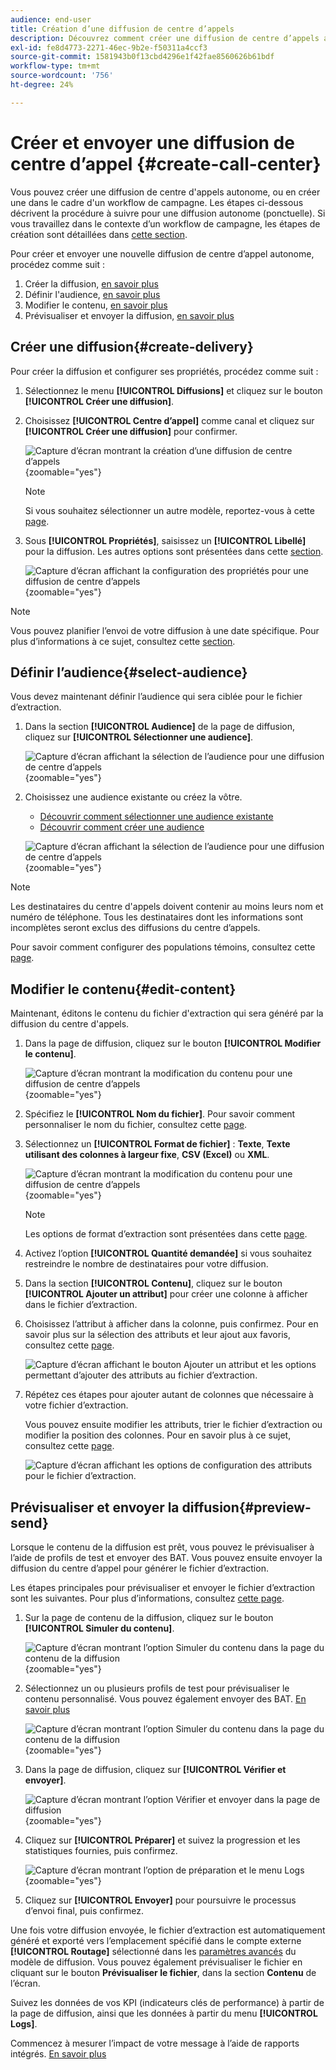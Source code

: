 ```yaml
---
audience: end-user
title: Création d’une diffusion de centre d’appels
description: Découvrez comment créer une diffusion de centre d’appels avec Adobe Campaign Web
exl-id: fe8d4773-2271-46ec-9b2e-f50311a4ccf3
source-git-commit: 1581943b0f13cbd4296e1f42fae8560626b61bdf
workflow-type: tm+mt
source-wordcount: '756'
ht-degree: 24%

---
```


# Créer et envoyer une diffusion de centre d’appel {#create-call-center}

Vous pouvez créer une diffusion de centre d&#39;appels autonome, ou en créer une dans le cadre d&#39;un workflow de campagne. Les étapes ci-dessous décrivent la procédure à suivre pour une diffusion autonome (ponctuelle). Si vous travaillez dans le contexte d’un workflow de campagne, les étapes de création sont détaillées dans [cette section](../workflows/activities/channels.md#create-a-delivery-in-a-campaign-workflow).

Pour créer et envoyer une nouvelle diffusion de centre d’appel autonome, procédez comme suit :

1. Créer la diffusion, [en savoir plus](#create-delivery)
1. Définir l&#39;audience, [en savoir plus](#select-audience)
1. Modifier le contenu, [en savoir plus](#edit-content)
1. Prévisualiser et envoyer la diffusion, [en savoir plus](#preview-send)

## Créer une diffusion{#create-delivery}

Pour créer la diffusion et configurer ses propriétés, procédez comme suit :

1. Sélectionnez le menu **[!UICONTROL Diffusions]** et cliquez sur le bouton **[!UICONTROL Créer une diffusion]**.

1. Choisissez **[!UICONTROL Centre d’appel]** comme canal et cliquez sur **[!UICONTROL Créer une diffusion]** pour confirmer.

   ![Capture d’écran montrant la création d’une diffusion de centre d’appels](assets/cc-create.png){zoomable="yes"}

   >[!NOTE]
   >
   >Si vous souhaitez sélectionner un autre modèle, reportez-vous à cette [page](../msg/delivery-template.md).

1. Sous **[!UICONTROL Propriétés]**, saisissez un **[!UICONTROL Libellé]** pour la diffusion. Les autres options sont présentées dans cette [section](../email/create-email.md#create-email).

   ![Capture d’écran affichant la configuration des propriétés pour une diffusion de centre d’appels](assets/cc-properties.png){zoomable="yes"}

>[!NOTE]
>
>Vous pouvez planifier l’envoi de votre diffusion à une date spécifique. Pour plus d’informations à ce sujet, consultez cette [section](../msg/gs-deliveries.md#gs-schedule).

## Définir l’audience{#select-audience}

Vous devez maintenant définir l’audience qui sera ciblée pour le fichier d’extraction.

1. Dans la section **[!UICONTROL Audience]** de la page de diffusion, cliquez sur **[!UICONTROL Sélectionner une audience]**.

   ![Capture d’écran affichant la sélection de l’audience pour une diffusion de centre d’appels](assets/cc-audience.png){zoomable="yes"}

1. Choisissez une audience existante ou créez la vôtre.

   * [Découvrir comment sélectionner une audience existante](../audience/add-audience.md)
   * [Découvrir comment créer une audience](../audience/one-time-audience.md)

   ![Capture d’écran affichant la sélection de l’audience pour une diffusion de centre d’appels](assets/cc-audience2.png){zoomable="yes"}

>[!NOTE]
>
>Les destinataires du centre d&#39;appels doivent contenir au moins leurs nom et numéro de téléphone. Tous les destinataires dont les informations sont incomplètes seront exclus des diffusions du centre d’appels.
>
>Pour savoir comment configurer des populations témoins, consultez cette [page](../audience/control-group.md).

## Modifier le contenu{#edit-content}

Maintenant, éditons le contenu du fichier d&#39;extraction qui sera généré par la diffusion du centre d&#39;appels.

1. Dans la page de diffusion, cliquez sur le bouton **[!UICONTROL Modifier le contenu]**.

   ![Capture d’écran montrant la modification du contenu pour une diffusion de centre d’appels](assets/cc-content0.png){zoomable="yes"}

1. Spécifiez le **[!UICONTROL Nom du fichier]**. Pour savoir comment personnaliser le nom du fichier, consultez cette [page](../personalization/personalize.md).

1. Sélectionnez un **[!UICONTROL Format de fichier]** : **Texte**, **Texte utilisant des colonnes à largeur fixe**, **CSV (Excel)** ou **XML**.

   ![Capture d’écran montrant la modification du contenu pour une diffusion de centre d’appels](assets/cc-content.png){zoomable="yes"}

   >[!NOTE]
   >
   >Les options de format d’extraction sont présentées dans cette [page](../direct-mail/content-direct-mail.md#properties).

1. Activez l’option **[!UICONTROL Quantité demandée]** si vous souhaitez restreindre le nombre de destinataires pour votre diffusion.

1. Dans la section **[!UICONTROL Contenu]**, cliquez sur le bouton **[!UICONTROL Ajouter un attribut]** pour créer une colonne à afficher dans le fichier d’extraction.

1. Choisissez l’attribut à afficher dans la colonne, puis confirmez. Pour en savoir plus sur la sélection des attributs et leur ajout aux favoris, consultez cette [page](../get-started/attributes.md).

   ![Capture d’écran affichant le bouton Ajouter un attribut et les options permettant d’ajouter des attributs au fichier d’extraction.](assets/cc-add-attribute.png)

1. Répétez ces étapes pour ajouter autant de colonnes que nécessaire à votre fichier d’extraction.

   Vous pouvez ensuite modifier les attributs, trier le fichier d’extraction ou modifier la position des colonnes. Pour en savoir plus à ce sujet, consultez cette [page](../direct-mail/content-direct-mail.md#content).

   ![Capture d’écran affichant les options de configuration des attributs pour le fichier d’extraction.](assets/cc-content-attributes.png)

## Prévisualiser et envoyer la diffusion{#preview-send}

Lorsque le contenu de la diffusion est prêt, vous pouvez le prévisualiser à l’aide de profils de test et envoyer des BAT. Vous pouvez ensuite envoyer la diffusion du centre d’appel pour générer le fichier d’extraction.

Les étapes principales pour prévisualiser et envoyer le fichier d’extraction sont les suivantes. Pour plus d’informations, consultez [cette page](../direct-mail/send-direct-mail.md).

1. Sur la page de contenu de la diffusion, cliquez sur le bouton **[!UICONTROL Simuler du contenu]**.

   ![Capture d’écran montrant l’option Simuler du contenu dans la page du contenu de la diffusion](assets/cc-simulate0.png){zoomable="yes"}

1. Sélectionnez un ou plusieurs profils de test pour prévisualiser le contenu personnalisé. Vous pouvez également envoyer des BAT. [En savoir plus](../direct-mail/send-direct-mail.md#preview-dm)

   ![Capture d’écran montrant l’option Simuler du contenu dans la page du contenu de la diffusion](assets/cc-simulate.png){zoomable="yes"}

1. Dans la page de diffusion, cliquez sur **[!UICONTROL Vérifier et envoyer]**.

   ![Capture d’écran montrant l’option Vérifier et envoyer dans la page de diffusion](assets/cc-review-send.png){zoomable="yes"}

1. Cliquez sur **[!UICONTROL Préparer]** et suivez la progression et les statistiques fournies, puis confirmez.

   ![Capture d’écran montrant l’option de préparation et le menu Logs](assets/cc-prepare.png){zoomable="yes"}

1. Cliquez sur **[!UICONTROL Envoyer]** pour poursuivre le processus d’envoi final, puis confirmez.

Une fois votre diffusion envoyée, le fichier d’extraction est automatiquement généré et exporté vers l’emplacement spécifié dans le compte externe **[!UICONTROL Routage]** sélectionné dans les [paramètres avancés](../advanced-settings/delivery-settings.md) du modèle de diffusion. Vous pouvez également prévisualiser le fichier en cliquant sur le bouton **Prévisualiser le fichier**, dans la section **Contenu** de l’écran.

Suivez les données de vos KPI (indicateurs clés de performance) à partir de la page de diffusion, ainsi que les données à partir du menu **[!UICONTROL Logs]**.

Commencez à mesurer l’impact de votre message à l’aide de rapports intégrés. [En savoir plus](../reporting/direct-mail.md)
